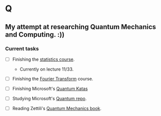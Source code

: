 # Q
## My attempt at researching Quantum Mechanics and Computing. :))

### Current tasks
- [ ] Finishing the [statistics course](https://projects.iq.harvard.edu/stat110/home).
  * Currently on lecture 11/33.
- [ ] Finishing the [Fourier Transform](https://www.youtube.com/playlist?list=PLB24BC7956EE040CD) course.
- [ ] Finishing Microsoft's [Quantum Katas](https://github.com/microsoft/QuantumKatas)
- [ ] Studying Microsoft's [Quantum repo](https://github.com/microsoft/Quantum).
- [ ] Reading Zettili's [Quantum Mechanics book](https://www.goodreads.com/book/show/390201.Quantum_Mechanics).

